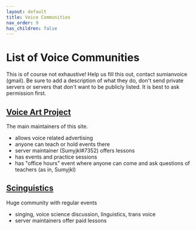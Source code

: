 ```yaml
---
layout: default
title: Voice Communities
nav_order: 9
has_children: false
---
```


# List of Voice Communities
This is of course not exhaustive! Help us fill this out, contact sumianvoice (gmail). Be sure to add a description of what they do, don't send private servers or servers that don't want to be publicly listed. It is best to ask permission first.


## [Voice Art Project](https://discord.gg/ahc5hb9zSk)
The main maintainers of this site.
- allows voice related advertising
- anyone can teach or hold events there
- server maintainer (Sumyjkl#7352) offers lessons
- has events and practice sessions
- has "office hours" event where anyone can come and ask questions of teachers (as in, Sumyjkl)

## [Scinguistics](https://discord.gg/w6Eb2tY)
Huge community with regular events
- singing, voice science discussion, linguistics, trans voice
- server maintainers offer paid lessons
